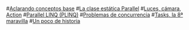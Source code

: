 #[Aclarando conceptos base](Aclarando-conceptos-base.md)
#[La clase estática Parallel](La-clase-estatica-Parallel.md)
#[Luces, cámara, Action](Luces-Camara-Action.md)
#[Parallel LINQ (PLINQ)](Parallel-LINQ.md)
#[Problemas de concurrencia](Problemas-de-concurrencia.md)
#[Tasks, la 8ª maravilla](Tasks-la-8a-maravilla.md)
#[Un poco de historia](Un-poco-de-historia.md)

